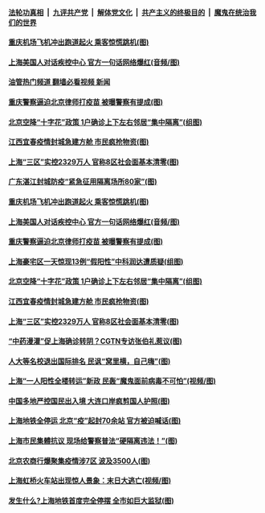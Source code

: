 ####  [法轮功真相](../../../../basic/blob/master/README.md?t=05122231) &nbsp;|&nbsp; [九评共产党](../../../../9ping.md/blob/master/README.md?t=05122231) &nbsp;|&nbsp; [解体党文化](../../../../jtdwh.md/blob/master/README.md?t=05122231)  &nbsp;|&nbsp; [共产主义的终极目的](../../../../gczydzjmd.md/blob/master/README.md?t=05122231) &nbsp;|&nbsp; [魔鬼在统治我们的世界](../../../../mgztzwmdsj.md/blob/master/README.md?t=05122231) 

#### [重庆机场飞机冲出跑道起火 乘客惊慌跳机(图)](../pages/p1/1006184.md?t=05122231) 

#### [上海美国人对话疾控中心 官方一句话网络爆红(音频/图)](../pages/p1/1006150.md?t=05122231) 

#### [油管热门频道 翻墙必看视频 新闻](http://45.76.130.85:81/youtube.html?05122231)

#### [重庆警察逼迫北京律师打疫苗 被曝警察有提成(图)](../pages/p1/1006149.md?t=05122231) 

#### [北京空降“十字花”政策 1户确诊上下左右邻居“集中隔离”(组图)](../pages/p1/1006136.md?t=05122231) 

#### [江西宜春疫情封城急建方舱 市民疯抢物资(图)](../pages/p1/1006123.md?t=05122231) 

#### [上海“三区”实控2329万人 官称8区社会面基本清零(图)](../pages/p1/1006106.md?t=05122231) 

#### [广东湛江封城防疫“紧急征用隔离场所80家”(图)](../pages/p1/1006196.md?t=05122231) 

#### [重庆机场飞机冲出跑道起火 乘客惊慌跳机(图)](../pages/p1/1006184.md?t=05122231) 

#### [上海美国人对话疾控中心 官方一句话网络爆红(音频/图)](../pages/p1/1006150.md?t=05122231) 

#### [重庆警察逼迫北京律师打疫苗 被曝警察有提成(图)](../pages/p1/1006149.md?t=05122231) 

#### [上海豪宅区一天惊现13例“假阳性”中科润达遭质疑(组图)](../pages/p1/1006146.md?t=05122231) 

#### [北京空降“十字花”政策 1户确诊上下左右邻居“集中隔离”(组图)](../pages/p1/1006136.md?t=05122231) 

#### [江西宜春疫情封城急建方舱 市民疯抢物资(图)](../pages/p1/1006123.md?t=05122231) 


#### [上海“三区”实控2329万人 官称8区社会面基本清零(图)](../pages/p1/1006106.md?t=05122231) 


#### [“中药漫灌”促上海确诊转阴？CGTN专访张伯礼惹议(图)](../pages/p1/1006079.md?t=05122231) 

#### [人大等名校退出国际排名 民讽“窝里横，自己嗨”(图)](../pages/p1/1006075.md?t=05122231) 

#### [上海“一人阳性全楼转运”新政 民轰“魔鬼面前病毒不可怕”(视频/图)](../pages/p1/1006063.md?t=05122231) 

#### [中国多地严控国民出入境 大连口岸疯剪国人护照(图)](../pages/p1/1006047.md?t=05122231) 

#### [上海地铁全停运 北京“疫”起封70余站 官方被迫喊话(图)](../pages/p1/1006045.md?t=05122231) 

#### [上海市民集體抗议 现场给警察普法“硬隔离违法！”(图)](../pages/p1/1006009.md?t=05122231) 

#### [北京农商行爆聚集疫情涉7区 波及3500人(图)](../pages/p1/1006029.md?t=05122231) 


#### [上海虹桥火车站出现惊人景象：末日大逃亡(视频/图)](../pages/p1/1006030.md?t=05122231) 

#### [发生什么?上海地铁首度完全停摆 全市如巨大监狱(图)](../pages/p1/1006020.md?t=05122231) 

<img src='http://gfw-breaker.win/goodnews/indexes/p1.md' width='0px' height='0px'/>
